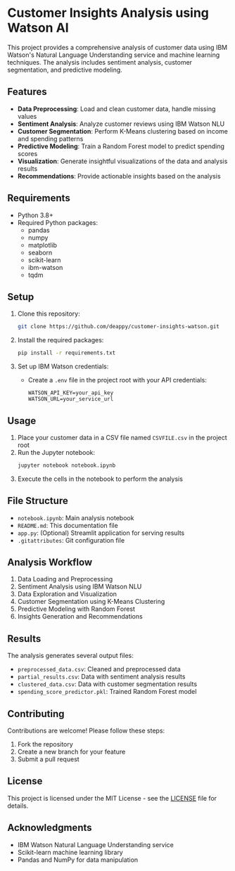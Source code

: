 # Customer Insights Analysis using Watson AI

This project provides a comprehensive analysis of customer data using IBM Watson's Natural Language Understanding service and machine learning techniques. The analysis includes sentiment analysis, customer segmentation, and predictive modeling.

## Features

- **Data Preprocessing**: Load and clean customer data, handle missing values
- **Sentiment Analysis**: Analyze customer reviews using IBM Watson NLU
- **Customer Segmentation**: Perform K-Means clustering based on income and spending patterns
- **Predictive Modeling**: Train a Random Forest model to predict spending scores
- **Visualization**: Generate insightful visualizations of the data and analysis results
- **Recommendations**: Provide actionable insights based on the analysis

## Requirements

- Python 3.8+
- Required Python packages:
  - pandas
  - numpy
  - matplotlib
  - seaborn
  - scikit-learn
  - ibm-watson
  - tqdm

## Setup

1. Clone this repository:
   ```bash
   git clone https://github.com/deappy/customer-insights-watson.git
   ```

2. Install the required packages:
   ```bash
   pip install -r requirements.txt
   ```

3. Set up IBM Watson credentials:
   - Create a `.env` file in the project root with your API credentials:
     ```
     WATSON_API_KEY=your_api_key
     WATSON_URL=your_service_url
     ```

## Usage

1. Place your customer data in a CSV file named `CSVFILE.csv` in the project root
2. Run the Jupyter notebook:
   ```bash
   jupyter notebook notebook.ipynb
   ```
3. Execute the cells in the notebook to perform the analysis

## File Structure

- `notebook.ipynb`: Main analysis notebook
- `README.md`: This documentation file
- `app.py`: (Optional) Streamlit application for serving results
- `.gitattributes`: Git configuration file

## Analysis Workflow

1. Data Loading and Preprocessing
2. Sentiment Analysis using IBM Watson NLU
3. Data Exploration and Visualization
4. Customer Segmentation using K-Means Clustering
5. Predictive Modeling with Random Forest
6. Insights Generation and Recommendations

## Results

The analysis generates several output files:
- `preprocessed_data.csv`: Cleaned and preprocessed data
- `partial_results.csv`: Data with sentiment analysis results
- `clustered_data.csv`: Data with customer segmentation results
- `spending_score_predictor.pkl`: Trained Random Forest model

## Contributing

Contributions are welcome! Please follow these steps:
1. Fork the repository
2. Create a new branch for your feature
3. Submit a pull request

## License

This project is licensed under the MIT License - see the [LICENSE](LICENSE) file for details.

## Acknowledgments

- IBM Watson Natural Language Understanding service
- Scikit-learn machine learning library
- Pandas and NumPy for data manipulation

